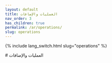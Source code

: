 ```yaml
---
layout: default
title: العمليات والإضافات
nav_order: 3
has_children: true
permalink: /ar/operations/
slug: operations
---
```

{% include lang_switch.html slug="operations" %}
<div dir=""rtl"" lang=""ar"" markdown=""1"">
# العمليات والإضافات
</div>